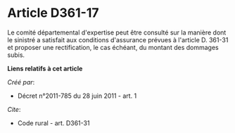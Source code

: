 # Article D361-17

Le comité départemental d'expertise peut être consulté sur la manière dont le sinistré a satisfait aux conditions d'assurance
prévues à l'article D. 361-31 et proposer une rectification, le cas échéant, du montant des dommages subis.

**Liens relatifs à cet article**

_Créé par_:

  - Décret n°2011-785 du 28 juin 2011 - art. 1

_Cite_:

  - Code rural - art. D361-31
